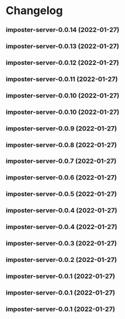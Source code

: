 # Changelog<br>


<a name="imposter-server-0.0.14"></a>
### imposter-server-0.0.14 (2022-01-27)



<a name="imposter-server-0.0.13"></a>
### imposter-server-0.0.13 (2022-01-27)



<a name="imposter-server-0.0.12"></a>
### imposter-server-0.0.12 (2022-01-27)



<a name="imposter-server-0.0.11"></a>
### imposter-server-0.0.11 (2022-01-27)



<a name="imposter-server-0.0.10"></a>
### imposter-server-0.0.10 (2022-01-27)



<a name="imposter-server-0.0.10"></a>
### imposter-server-0.0.10 (2022-01-27)



<a name="imposter-server-0.0.9"></a>
### imposter-server-0.0.9 (2022-01-27)



<a name="imposter-server-0.0.8"></a>
### imposter-server-0.0.8 (2022-01-27)



<a name="imposter-server-0.0.7"></a>
### imposter-server-0.0.7 (2022-01-27)



<a name="imposter-server-0.0.6"></a>
### imposter-server-0.0.6 (2022-01-27)



<a name="imposter-server-0.0.5"></a>
### imposter-server-0.0.5 (2022-01-27)



<a name="imposter-server-0.0.4"></a>
### imposter-server-0.0.4 (2022-01-27)



<a name="imposter-server-0.0.4"></a>
### imposter-server-0.0.4 (2022-01-27)



<a name="imposter-server-0.0.3"></a>
### imposter-server-0.0.3 (2022-01-27)



<a name="imposter-server-0.0.2"></a>
### imposter-server-0.0.2 (2022-01-27)



<a name="imposter-server-0.0.1"></a>
### imposter-server-0.0.1 (2022-01-27)



<a name="imposter-server-0.0.1"></a>
### imposter-server-0.0.1 (2022-01-27)



<a name="imposter-server-0.0.1"></a>
### imposter-server-0.0.1 (2022-01-27)

